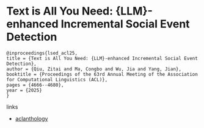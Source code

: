 # Text is All You Need: {LLM}-enhanced Incremental Social Event Detection

```
@inproceedings{lsed_acl25,
title = {Text is All You Need: {LLM}-enhanced Incremental Social Event Detection},
author = {Qiu, Zitai and Ma, Congbo and Wu, Jia and Yang, Jian},
booktitle = {Proceedings of the 63rd Annual Meeting of the Association for Computational Linguistics (ACL)},
pages = {4666--4680},
year = {2025}
}
```

links
- [aclanthology](https://aclanthology.org/2025.acl-long.233/)
